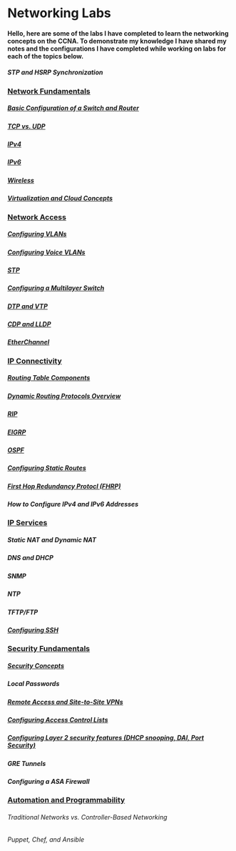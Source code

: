 # Networking Labs
#### Hello, here are some of the labs I have completed to learn the networking concepts on the CCNA. To demonstrate my knowledge I have shared my notes and the configurations I have completed while working on labs for each of the topics below.







##### STP and HSRP Synchronization 


### <ins>Network Fundamentals</ins>
##### [Basic Configuration of a Switch and Router](https://github.com/sammiet03/Networking-Projects/blob/main/Basic%20Configuration%20of%20a%20Switch%20and%20Router/Basic%20Configuration%20of%20a%20Switch%20and%20Router.md)
##### [TCP vs. UDP](https://github.com/sammiet03/Networking-Projects/blob/main/TCP%20and%20UDP/TCP%20and%20UDP.md)
##### [IPv4](https://github.com/sammiet03/Networking-Projects/blob/main/IPv4/IPv4.md)
##### [IPv6](https://github.com/sammiet03/Networking-Projects/blob/main/IPv6/IPv6.md)
##### [Wireless](https://github.com/sammiet03/Networking-Projects/blob/main/Wireless/Wireless.md)
##### [Virtualization and Cloud Concepts](https://github.com/sammiet03/Networking-Projects/blob/main/Virtualization%20and%20Cloud%20Concepts/Virtualization%20and%20Cloud%20Concepts.md)


### <ins>Network Access</ins>
##### [Configuring VLANs](https://github.com/sammiet03/Networking-Projects/blob/main/VLAN/VLAN.md)
##### [Configuring Voice VLANs](https://github.com/sammiet03/Networking-Projects/blob/main/Voice%20VLAN/Voice%20VLAN.md)
##### [STP](https://github.com/sammiet03/Networking-Projects/blob/main/STP/STP.md)
##### [Configuring a Multilayer Switch](https://github.com/sammiet03/Networking-Projects/blob/main/Configuring%20a%20Multilayer%20Switch/Configuring%20a%20Multilayer%20Switch.md)
##### [DTP and VTP](https://github.com/sammiet03/Networking-Projects/blob/main/DTP%20and%20VTP/DTP%20and%20VTP.md)
##### [CDP and LLDP](https://github.com/sammiet03/Networking-Projects/blob/main/CDP%20and%20LLDP/CDP%20and%20LLDP.md)  
##### [EtherChannel](https://github.com/sammiet03/Networking-Projects/blob/main/EtherChannel/EtherChannel.md)




### <ins>IP Connectivity</ins>
##### [Routing Table Components](https://github.com/sammiet03/Networking-Projects/blob/main/Routing%20Table%20Components/Routing%20Table%20Components.md)
##### [Dynamic Routing Protocols Overview](https://github.com/sammiet03/Networking-Projects/blob/main/Routing%20Protocols%20Overview/Routing%20Protocols%20Overview.md)
##### [RIP](https://github.com/sammiet03/Networking-Projects/blob/main/RIP/RIP.md) 
##### [EIGRP](https://github.com/sammiet03/Networking-Projects/blob/main/EIGRP/EIGRP.md)
##### [OSPF](https://github.com/sammiet03/Networking-Projects/blob/main/OSPF/OSPF.md)
##### [Configuring Static Routes](https://github.com/sammiet03/Networking-Projects/blob/main/Configuring%20Static%20Routes/Configuring%20Static%20Routes.md)  
##### [First Hop Redundancy Protocl (FHRP)](https://github.com/sammiet03/Networking-Projects/blob/main/FHRP/FHRP.md)
##### How to Configure IPv4 and IPv6 Addresses 









### <ins>IP Services</ins>
##### Static NAT and Dynamic NAT
##### DNS and DHCP
##### SNMP
##### NTP
##### TFTP/FTP
##### [Configuring SSH](https://github.com/sammiet03/Networking-Projects/blob/main/Configuring%20SSH/SSH.md)
 



### <ins>Security Fundamentals</ins>
##### [Security Concepts](https://github.com/sammiet03/Networking-Projects/blob/main/Security%20Concepts/Security%20Concepts.md)
##### Local Passwords
##### [Remote Access and Site-to-Site VPNs](https://github.com/sammiet03/Networking-Projects/blob/main/Remote%20Access%20and%20Site-to-Site%20VPNs/Remote%20Access%20and%20Site-to-Site%20VPNs.md)
##### [Configuring Access Control Lists](https://github.com/sammiet03/Networking-Projects/blob/main/Configuring%20Access%20Control%20Lists/Configuring%20Access%20Control%20Lists.md) 
##### [Configuring Layer 2 security features (DHCP snooping, DAI, Port Security)](https://github.com/sammiet03/Networking-Projects/blob/main/Configuring%20Layer%202%20security%20features%20(DHCP%20snooping%2C%20DAI%2C%20Port%20Security)/Configuring%20Layer%202%20security%20features%20(DHCP%20snooping%2C%20DAI%2C%20Port%20Security).md)
##### GRE Tunnels 
##### Configuring a ASA Firewall 




### <ins>Automation and Programmability</ins>
###### Traditional Networks vs. Controller-Based Networking 
###### Puppet, Chef, and Ansible 
